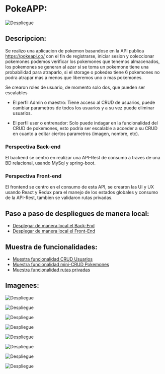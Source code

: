 # PokeAPP:

![Despliegue](https://res.cloudinary.com/df8qzqymf/image/upload/v1638511632/Captura1_ikocxr.png)

## Descripcion:

Se realizo una aplicacion de pokemon basandose en la API publica https://pokeapi.co/ con el fin de registrarse, 
iniciar sesion y coleccionar pokemones
podemos verificar los pokemones que tenemos almacenados, los pokemones se generan al azar si se toma
un pokemone tiene una probabilidad para atraparlo, si el storage o pokedex tiene 6 pokemones no podra
atrapar mas a menos que liberemos uno o mas pokemones.

Se crearon roles de usuario, de momento solo dos, que pueden ser escalables

- El perfil Admin o maestro:
  Tiene acceso al CRUD de usuarios, puede cambiar parametros de todos los usuarios y a su vez puede
  eliminar usuarios.
  
- El perfil user o entrenador:
  Solo puede indagar en la funcionalidad del CRUD de pokemones, esto podria ser escalable a acceder
  a su CRUD en cuanto a editar ciertos parametros (imagen, nombre, etc).


### Perspectiva Back-end

El backend se centro en realizar una API-Rest de consumo a traves de una BD relacional, usando MySql
y spring-boot.

### Perspectiva Front-end

El frontend se centro en el consumo de esta API, se crearon las UI y UX usando React y Redux para el
manejo de los estados globales y consumo de la API-Rest, tambien se validaron rutas privadas.

## Paso a paso de despliegues de manera local:

* [Desplegar de manera local el Back-End](https://github.com/carlosMorenoQ/petProyectSofkaU/tree/main/BackEnd#readme)
* [Desplegar de manera local el Front-End](https://github.com/carlosMorenoQ/petProyectSofkaU/tree/main/FrontEnd#readme)

## Muestra de funcionalidades:

* [Muestra funcionalidad CRUD Usuarios](https://res.cloudinary.com/df8qzqymf/image/upload/v1638510560/CRUDUserPet_u3fhlv.gif)
* [Muestra funcionalidad mini-CRUD Pokemones](https://res.cloudinary.com/df8qzqymf/image/upload/v1638510574/CRUDPokemonPet_en82hy.gif)
* [Muestra funcionalidad rutas privadas](https://res.cloudinary.com/df8qzqymf/image/upload/v1638510585/RutasPet_wyollk.gif)

## Imagenes:

![Despliegue](https://res.cloudinary.com/df8qzqymf/image/upload/v1638511633/Captura2_yw0est.png)

![Despliegue](https://res.cloudinary.com/df8qzqymf/image/upload/v1638511633/Captura3_qjv4lr.png)

![Despliegue](https://res.cloudinary.com/df8qzqymf/image/upload/v1638511634/Captura4_hl0ku6.png)

![Despliegue](https://res.cloudinary.com/df8qzqymf/image/upload/v1638511632/Captura6_x4avh1.png)

![Despliegue](https://res.cloudinary.com/df8qzqymf/image/upload/v1638511633/Captura5_zltdrz.png)

![Despliegue](https://res.cloudinary.com/df8qzqymf/image/upload/v1638511634/Captura7_kon5gm.png)

![Despliegue](https://res.cloudinary.com/df8qzqymf/image/upload/v1638511633/Captura8_ql3eus.png)

![Despliegue](https://res.cloudinary.com/df8qzqymf/image/upload/v1638511633/Captura9_culfkm.png)
